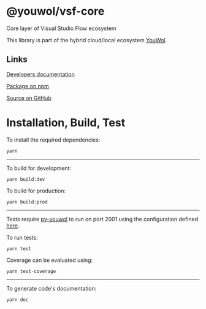 # @youwol/vsf-core

Core layer of Visual Studio Flow ecosystem

This library is part of the hybrid cloud/local ecosystem
[YouWol](https://platform.youwol.com/applications/@youwol/platform/latest).

## Links

<!-- no user guide provided -->

[Developers documentation](https://platform.youwol.com/applications/@youwol/cdn-explorer/latest?package=@youwol/vsf-core&tab=doc)

[Package on npm](https://www.npmjs.com/package/@youwol/vsf-core)

[Source on GitHub](https://github.com/youwol/vsf-core)

# Installation, Build, Test

To install the required dependencies:

```shell
yarn
```

---

To build for development:

```shell
yarn build:dev
```

To build for production:

```shell
yarn build:prod
```

---

Tests require [py-youwol](https://l.youwol.com/doc/py-youwol) to run on port 2001 using the configuration defined [here](https://github.com/youwol/integration-tests-conf).

To run tests:

```shell
yarn test
```

Coverage can be evaluated using:

```shell
yarn test-coverage
```

---

To generate code's documentation:

```shell
yarn doc
```
